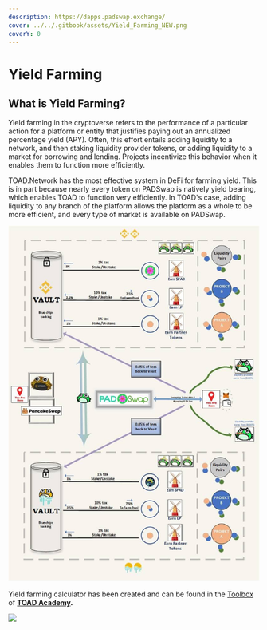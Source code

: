 ```yaml
---
description: https://dapps.padswap.exchange/
cover: ../../.gitbook/assets/Yield_Farming_NEW.png
coverY: 0
---
```


# Yield Farming

## What is Yield Farming?

Yield farming in the cryptoverse refers to the performance of a particular action for a platform or entity that justifies paying out an annualized percentage yield (APY). Often, this effort entails adding liquidity to a network, and then staking liquidity provider tokens, or adding liquidity to a market for borrowing and lending. Projects incentivize this behavior when it enables them to function more efficiently.

TOAD.Network has the most effective system in DeFi for farming yield. This is in part because nearly every token on PADSwap is natively yield bearing, which enables TOAD to function very efficiently. In TOAD's case, adding liquidity to any branch of the platform allows the platform as a whole to be more efficient, and every type of market is available on PADSwap.

![](../../.gitbook/assets/systemmap.jpg)

Yield farming calculator has been created and can be found in the [Toolbox](https://toad.academy/toolbox/) of [**TOAD Academy**](../toad-academy.md)**.**

![](<../../.gitbook/assets/photo\_2021-10-26\_22-52-45 (1).jpg>)
